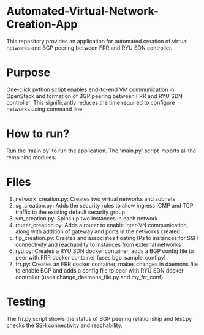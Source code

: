 # Automated-Virtual-Network-Creation-App

This repository provides an application for automated creation of virtual networks and BGP peering between FRR and RYU SDN controller.  

# Purpose

One-click python script enables end-to-end VM communication in OpenStack and formation of BGP peering between FRR and RYU SDN controller. This significantly reduces the time required to configure networks using command line.

# How to run?

Run the 'main.py' to run the application. The 'main.py' script imports all the remaining modules.

# Files 

1. network_creation.py: Creates two virtual networks and subnets
2. sg_creation.py: Adds the security rules to allow ingress ICMP and TCP traffic to the existing default security group
3. vm_creation.py: Spins up two instances in each network
4. router_creation.py: Adds a router to enable inter-VN communication, along with addition of gateway and ports in the networks created
5. fip_creation.py: Creates and associates floating IPs to instances for SSH connectivity and reachability to instances from external networks
6. ryu.py: Creates a RYU SDN docker container, adds a BGP config file to peer with FRR docker container (uses bgp_sample_conf.py)
7. frr.py: Creates an FRR docker container, makes changes in daemons file to enable BGP and adds a config file to peer with RYU SDN docker controller (uses change_daemons_file.py and my_frr_conf)

# Testing

The frr.py script shows the status of BGP peering relationship and test.py checks the SSH connectivity and reachability.




